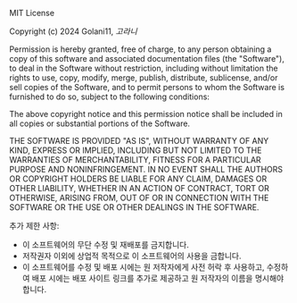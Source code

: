 MIT License

Copyright (c) 2024 Golani11, _고라니_

Permission is hereby granted, free of charge, to any person obtaining a copy
of this software and associated documentation files (the "Software"), to deal
in the Software without restriction, including without limitation the rights
to use, copy, modify, merge, publish, distribute, sublicense, and/or sell
copies of the Software, and to permit persons to whom the Software is
furnished to do so, subject to the following conditions:

The above copyright notice and this permission notice shall be included in all
copies or substantial portions of the Software.

THE SOFTWARE IS PROVIDED "AS IS", WITHOUT WARRANTY OF ANY KIND, EXPRESS OR
IMPLIED, INCLUDING BUT NOT LIMITED TO THE WARRANTIES OF MERCHANTABILITY,
FITNESS FOR A PARTICULAR PURPOSE AND NONINFRINGEMENT. IN NO EVENT SHALL THE
AUTHORS OR COPYRIGHT HOLDERS BE LIABLE FOR ANY CLAIM, DAMAGES OR OTHER
LIABILITY, WHETHER IN AN ACTION OF CONTRACT, TORT OR OTHERWISE, ARISING FROM,
OUT OF OR IN CONNECTION WITH THE SOFTWARE OR THE USE OR OTHER DEALINGS IN THE
SOFTWARE.

추가 제한 사항:
- 이 소프트웨어의 무단 수정 및 재배포를 금지합니다.
- 저작권자 이외에 상업적 목적으로 이 소프트웨어의 사용을 금합니다.
- 이 소프트웨어를 수정 및 배포 시에는 원 저작자에게 사전 허락 후 사용하고,
  수정하여 배포 시에는 배포 사이트 링크를 추가로 제공하고 원 저작자의 이름을 명시해야 합니다.